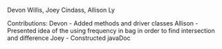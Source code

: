 Devon Willis, Joey Cindass, Allison Ly

Contributions:
Devon - Added methods and driver classes
Allison - Presented idea of the using frequency in bag in order to find intersection and difference
Joey - Constructed javaDoc

